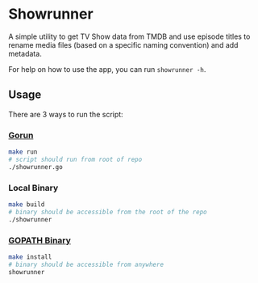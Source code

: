 # Showrunner

A simple utility to get TV Show data from TMDB and use episode titles to rename media files (based on a specific naming convention) and add metadata.

For help on how to use the app, you can run `showrunner -h`.

## Usage
There are 3 ways to run the script:

### [Gorun](https://github.com/erning/gorun#how-to-build-and-install-gorun-from-source)
```sh
make run
# script should run from root of repo
./showrunner.go
```

### Local Binary
```sh
make build
# binary should be accessible from the root of the repo
./showrunner
```

### [GOPATH Binary](https://github.com/fourjuaneight/dotfiles/blob/master/homedir/.zshenv#L16-L20)
```sh
make install
# binary should be accessible from anywhere
showrunner
```
